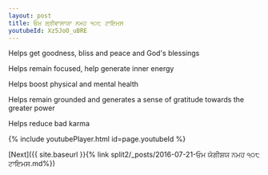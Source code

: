 ```yaml
---
layout: post
title: ਓਮ ਸ਼੍ਰੀਵਾਸਾਯਾ ਨਮਹ ੧੦੮ ਟਾਇਮਸ
youtubeId: Xz5JoO_uBRE
---
```

 
 
Helps get goodness, bliss and peace and God's blessings
 
Helps remain focused, help generate inner energy 
 
Helps boost physical and mental health 
 
Helps remain grounded and generates a sense of gratitude towards the greater power 
 
Helps reduce bad karma
 
 
 
 


{% include youtubePlayer.html id=page.youtubeId %}
 
[Next]({{ site.baseurl }}{% link  split2/_posts/2016-07-21-ਓਮ ਯੋਗੀਸ਼ਯ ਨਮਹ ੧੦੮ ਟਾਇਮਸ.md%})
 
